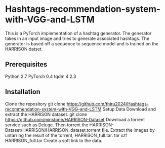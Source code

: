 # Hashtags-recommendation-system-with-VGG-and-LSTM

This is a PyTorch implementation of a hashtag generator. The generator takes in an input image and tries to generate associated hashtags. The generator is based off a sequence to sequence model and is trained on the HARRISON datset.

## Prerequisites
Python 2.7
PyTorch 0.4
tqdm 4.2.3
## Installation
Clone the repository
git clone https://github.com/thiru2024/Hashtags-recommendation-system-with-VGG-and-LSTM
Setup Data
Download and extract the HARRISON dataset.
git clone https://github.com/minstone/HARRISON-Dataset
Download a torrent service such as Deluge. Then torrent the HARRISON-Dataset/HARRISON/HARRISON_dataset.torrent file.
Extract the images by untarring the result of the torrent, HARRISON_full.tar.
tar xzf HARRISON_full.tar
Create a soft link to the data.
